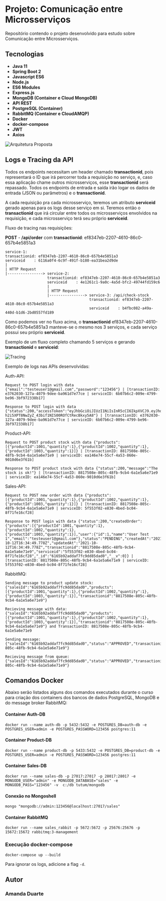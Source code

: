 # Projeto: Comunicação entre Microsserviços

Repositório contendo o projeto desenvolvido para estudo sobre Comunicação entre Microsserviços.

## Tecnologias

* **Java 11**
* **Spring Boot 2**
* **Javascript ES6**
* **Node.js**
* **ES6 Modules**
* **Express.js**
* **MongoDB (Container e Cloud MongoDB)**
* **API REST**
* **PostgreSQL (Container)**
* **RabbitMQ (Container e CloudAMQP)**
* **Docker**
* **docker-compose**
* **JWT**
* **Axios**

![Arquitetura Proposta](https://github.com/amandaduuaarte/MicroservicesCommunication/assets/89158507/bb4b2dbc-a4fd-4381-8c63-dcfccf016181)


## Logs e Tracing da API

Todos os endpoints necessitam um header chamado **transactionid**, pois representará o ID que irá percorrer toda a requisição no serviço, e, caso essa aplicação chame outros microsserviços, esse **transactionid** será repassado. Todos os endpoints de entrada e saída irão logar os dados de entrada (JSON ou parâmetros) e o **transactionid**. 

A cada requisição pra cada microsserviço, teremos um atributo **serviceid** gerado apenas para os logs desse serviço em si. Teremos então o **transactionid** que irá circular entre todos os microsserviços envolvidos na requisição, e cada microsserviço terá seu próprio **serviceid**.

Fluxo de tracing nas requisições:

**POST** - **/api/order** com **transactionid**: ef8347eb-2207-4610-86c0-657b4e5851a3

```
service-1:
transactionid: ef8347eb-2207-4610-86c0-657b4e5851a3
serviceid    : 6116a0f4-6c9f-491f-b180-ea31bea2d9de
|
| HTTP Request
|----------------> service-2:
                   transactionid: ef8347eb-2207-4610-86c0-657b4e5851a3
                   serviceid    : 4e1261c1-9a0c-4a5d-bfc2-49744fd159c6
                   |
                   | HTTP Request
                   |----------------> service-3: /api/check-stock
                                      transactionid: ef8347eb-2207-4610-86c0-657b4e5851a3
                                      serviceid    : b4fbc082-a49a-440d-b1d6-2bd0557fd189
```

Como podemos ver no fluxo acima, o **transactionid** ef8347eb-2207-4610-86c0-657b4e5851a3 manteve-se o mesmo nos 3 serviços, e cada serviço possui
seu próprio **serviceid**.

Exemplo de um fluxo completo chamando 5 serviços e gerando **transactionid** e **serviceid**:

![Tracing](https://github.com/amandaduuaarte/MicroservicesCommunication/assets/89158507/998fdb2e-91e1-47b0-bf13-7d86818a1c53)


Exemplo de logs nas APIs desenvolvidas:

Auth-API:

```
Request to POST login with data {"email":"testeuser1@gmail.com","password":"123456"} | [transactionID: e3762030-127a-4079-9dee-ba961d7e77ce | serviceID: 6b07b6c2-009e-4799-be96-3bf972338b17]

Response to POST login with data {"status":200,"accessToken":"eyJhbGciOiJIUzI1NiIsInR5cCI6IkpXVCJ9.eyJhdXRoVXNlciI6eyJpZCI6MSwibmFtZSI6IlVzZXIgVGVzdCAxIiwiZW1haWwiOiJ0ZXN0ZXVzZXIxQGdtYWlsLmNvbSJ9LCJpYXQiOjE2MzQwNTE4ODQsImV4cCI6MTYzNDEzODI4NH0.NJ-h2i5XPT8NwZyZ_43bif1NIS00ROfCtRecBkxy5A8"} | [transactionID: e3762030-127a-4079-9dee-ba961d7e77ce | serviceID: 6b07b6c2-009e-4799-be96-3bf972338b17]
```

Product-API:

```
Request to POST product stock with data {"products":[{"productId":1001,"quantity":1},{"productId":1002,"quantity":1},{"productId":1003,"quantity":1}]} | [transactionID: 8817508e-805c-48fb-9cb4-6a1e5a6e71e9 | serviceID: ea146e74-55cf-4a53-860e-9010d6e3f61b]

Response to POST product stock with data {"status":200,"message":"The stock is ok!"} | [transactionID: 8817508e-805c-48fb-9cb4-6a1e5a6e71e9 | serviceID: ea146e74-55cf-4a53-860e-9010d6e3f61b]
```

Sales-API:

```
Request to POST new order with data {"products":[{"productId":1001,"quantity":1},{"productId":1002,"quantity":1},{"productId":1003,"quantity":1}]} | [transactionID: 8817508e-805c-48fb-9cb4-6a1e5a6e71e9 | serviceID: 5f553f02-e830-4bed-bc04-8f71fe16cf28]

Response to POST login with data {"status":200,"createdOrder":{"products":[{"productId":1001,"quantity":1},{"productId":1002,"quantity":1},{"productId":1003,"quantity":1}],"user":{"id":1,"name":"User Test 1","email":"testeuser1@gmail.com"},"status":"PENDING","createdAt":"2021-10-12T16:34:49.778Z","updatedAt":"2021-10-12T16:34:49.778Z","transactionid":"8817508e-805c-48fb-9cb4-6a1e5a6e71e9","serviceid":"5f553f02-e830-4bed-bc04-8f71fe16cf28","_id":"6165b92addaf7fc9dd85dad0","__v":0}} | [transactionID: 8817508e-805c-48fb-9cb4-6a1e5a6e71e9 | serviceID: 5f553f02-e830-4bed-bc04-8f71fe16cf28]
```

RabbitMQ:

```
Sending message to product update stock: {"salesId":"6165b92addaf7fc9dd85dad0","products":[{"productId":1001,"quantity":1},{"productId":1002,"quantity":1},{"productId":1003,"quantity":1}],"transactionid":"8817508e-805c-48fb-9cb4-6a1e5a6e71e9"}

Recieving message with data: {"salesId":"6165b92addaf7fc9dd85dad0","products":[{"productId":1001,"quantity":1},{"productId":1002,"quantity":1},{"productId":1003,"quantity":1}],"transactionid":"8817508e-805c-48fb-9cb4-6a1e5a6e71e9"} and TransactionID: 8817508e-805c-48fb-9cb4-6a1e5a6e71e9

Sending message: {"salesId":"6165b92addaf7fc9dd85dad0","status":"APPROVED","transactionid":"8817508e-805c-48fb-9cb4-6a1e5a6e71e9"}

Recieving message from queue: {"salesId":"6165b92addaf7fc9dd85dad0","status":"APPROVED","transactionid":"8817508e-805c-48fb-9cb4-6a1e5a6e71e9"}
```


## Comandos Docker

Abaixo serão listados alguns dos comandos executados durante o curso para criação dos containers 
dos bancos de dados PostgreSQL, MongoDB e do message broker RabbitMQ:

#### Container Auth-DB

`docker run --name auth-db -p 5432:5432 -e POSTGRES_DB=auth-db -e POSTGRES_USER=admin -e POSTGRES_PASSWORD=123456 postgres:11`

#### Container Product-DB

`docker run --name product-db -p 5433:5432 -e POSTGRES_DB=product-db -e POSTGRES_USER=admin -e POSTGRES_PASSWORD=123456 postgres:11`

#### Container Sales-DB

`docker run --name sales-db -p 27017:27017 -p 28017:28017 -e MONGODB_USER="admin" -e MONGODB_DATABASE="sales" -e MONGODB_PASS="123456" -v  c:/db tutum/mongodb`

#### Conexão no Mongoshell

`mongo "mongodb://admin:123456@localhost:27017/sales"`

#### Container RabbitMQ

`docker run --name sales_rabbit -p 5672:5672 -p 25676:25676 -p 15672:15672 rabbitmq:3-management`

### Execução docker-compose

`docker-compose up --build`

Para ignorar os logs, adicione a flag `-d`.



## Autor

### Amanda Duarte 
